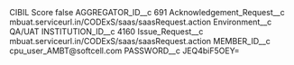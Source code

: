 <?xml version="1.0" encoding="UTF-8"?>
<CustomMetadata xmlns="http://soap.sforce.com/2006/04/metadata" xmlns:xsi="http://www.w3.org/2001/XMLSchema-instance" xmlns:xsd="http://www.w3.org/2001/XMLSchema">
    <label>CIBIL Score</label>
    <protected>false</protected>
    <values>
        <field>AGGREGATOR_ID__c</field>
        <value xsi:type="xsd:string">691</value>
    </values>
    <values>
        <field>Acknowledgement_Request__c</field>
        <value xsi:type="xsd:string">mbuat.serviceurl.in/CODExS/saas/saasRequest.action</value>
    </values>
    <values>
        <field>Environment__c</field>
        <value xsi:type="xsd:string">QA/UAT</value>
    </values>
    <values>
        <field>INSTITUTION_ID__c</field>
        <value xsi:type="xsd:string">4160</value>
    </values>
    <values>
        <field>Issue_Request__c</field>
        <value xsi:type="xsd:string">mbuat.serviceurl.in/CODExS/saas/saasRequest.action</value>
    </values>
    <values>
        <field>MEMBER_ID__c</field>
        <value xsi:type="xsd:string">cpu_user_AMBT@softcell.com</value>
    </values>
    <values>
        <field>PASSWORD__c</field>
        <value xsi:type="xsd:string">JEQ4biF5OEY=</value>
    </values>
</CustomMetadata>
